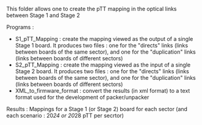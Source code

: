This folder allows one to create the pTT mapping in the optical links between Stage 1 and Stage 2

Programs :
  - S1_pTT_Mapping : create the mapping viewed as the output of a single Stage 1 board. It produces two files : one for the "directs" links (links between boards of the same sector), and one for the "duplication" links  (links between boards of different sectors)
  - S2_pTT_Mapping : create the mapping viewed as the input of a single Stage 2 board. It produces two files : one for the "directs" links (links between boards of the same sector), and one for the "duplication" links  (links between boards of different sectors)
  - XML_to_firmware_format : convert the results (in xml format) to a text format used for the development of packer/unpacker


Results :
Mappings for a Stage 1 (or Stage 2) board for each sector (and each scenario : 20*24 or 20*28 pTT per secrtor)
